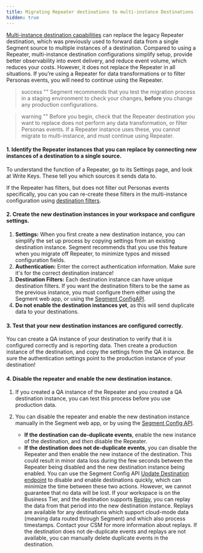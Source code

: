 ```yaml
---
title: Migrating Repeater destinations to multi-instance Destinations
hidden: true
---
```


[Multi-instance destination capabilities](/docs/connections/destinations/add-destination#connecting-one-source-to-multiple-instances-of-a-destination) can replace the legacy Repeater destination, which was previously used to forward data from a single Segment source to multiple instances of a destination.
Compared to using a Repeater, multi-instance destination configurations simplify setup, provide better observability into event delivery, and reduce event volume, which reduces your costs. However, it does not replace the Repeater in all situations. If you’re using a Repeater for data transformations or to filter Personas events, you will need to continue using the Repeater.

> success ""
> Segment recommends that you test the migration process in a staging environment to check your changes, **before** you change any production configurations.

> warning ""
> Before you begin, check that the Repeater destination you want to replace does not perform any data transformation, or filter Personas events. If a Repeater instance uses these, you cannot migrate to multi-instance, and must continue using Repeater.



#### 1. Identify the Repeater instances that you can replace by connecting new instances of a destination to a single source.

To understand the function of a Repeater, go to its Settings page, and look at Write Keys. These tell you which sources it sends data to.

If the Repeater has filters, but does not filter out Personas events specifically, you can you can re-create these filters in the multi-instance configuration using [destination filters](/docs/connections/destinations/destination-filters/).

#### 2. Create the new destination instances in your workspace and configure settings.

1. **Settings:**
   When you first create a new destination instance, you can simplify the set up process by copying settings from an existing destination instance. Segment recommends that you use this feature when you migrate off Repeater, to minimize typos and missed configuration fields.
2. **Authentication:**
   Enter the correct authentication information. Make sure it's for the correct destination instance!
3. **Destination Filters:**
   Each destination instance can have unique destination filters. If you want the destination filters to be the same as the previous instance, you must configure them either using the Segment web app, or using the [Segment ConfigAPI](https://reference.segmentapis.com/#6c12fbe8-9f84-4a6c-848e-76a2325cb3c5).
4. **Do not enable the destination instances yet**, as this will send duplicate data to your destinations.

#### 3. Test that your new destination instances are configured correctly.

You can create a QA instance of your destination to verify that it is configured correctly and is reporting data. Then create a production instance of the destination, and copy the settings from the QA instance. Be sure the authentication settings point to the production instance of your destination!

#### 4. Disable the repeater and enable the new destination instance.

1. If you created a QA instance of the Repeater and you created a QA destination instance, you can test this process before you use production data.


2. You can disable the repeater and enable the new destination instance manually in the Segment web app, or by using the [Segment Config API](/docs/config-api/).

   - **If the destination can de-duplicate events**, enable the new instance of the destination, and _then_ disable the Repeater.
   - **If the destination does not de-duplicate events**, you can disable the Repeater and then enable the new instance of the destination.
   This could result in minor data loss during the few seconds between the Repeater being disabled and the new destination instance being enabled. You can use the Segment Config API [Update Destination endpoint](https://reference.segmentapis.com/#f25d9ac1-3e20-4635-8687-26ed4153086d) to disable and enable destinations quickly, which can minimize the time between these two actions. However, we cannot guarantee that no data will be lost.
   If your workspace is on the Business Tier, and the destination supports [Replay](/docs/guides/what-is-replay/), you can replay the data from that period into the new destination instance. Replays are available for any destinations which support cloud-mode data (meaning data routed through Segment) and which also process timestamps. Contact your CSM for more information about replays. If the destination does not de-duplicate events and replays are not available, you can manually delete duplicate events in the destination.
